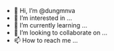 - 👋 Hi, I’m @dungmnva
- 👀 I’m interested in ...
- 🌱 I’m currently learning ...
- 💞️ I’m looking to collaborate on ...
- 📫 How to reach me ...

<!---
dungmnva/dungmnva is a ✨ special ✨ repository because its `README.md` (this file) appears on your GitHub profile.
You can click the Preview link to take a look at your changes.
--->
